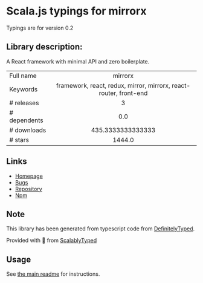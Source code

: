 
# Scala.js typings for mirrorx

Typings are for version 0.2

## Library description:
A React framework with minimal API and zero boilerplate.

|                    |                 |
| ------------------ | :-------------: |
| Full name          | mirrorx |
| Keywords           | framework, react, redux, mirror, mirrorx, react-router, front-end |
| # releases         | 3 |
| # dependents       | 0.0 |
| # downloads        | 435.3333333333333 |
| # stars            | 1444.0 |

## Links
- [Homepage](https://github.com/mirrorjs/mirror#readme)
- [Bugs](https://github.com/mirrorjs/mirror/issues)
- [Repository](https://github.com/mirrorjs/mirror)
- [Npm](https://www.npmjs.com/package/mirrorx)
    


## Note
This library has been generated from typescript code from [DefinitelyTyped](https://definitelytyped.org).

Provided with :purple_heart: from [ScalablyTyped](https://github.com/oyvindberg/ScalablyTyped)

## Usage
See [the main readme](../../readme.md) for instructions.


